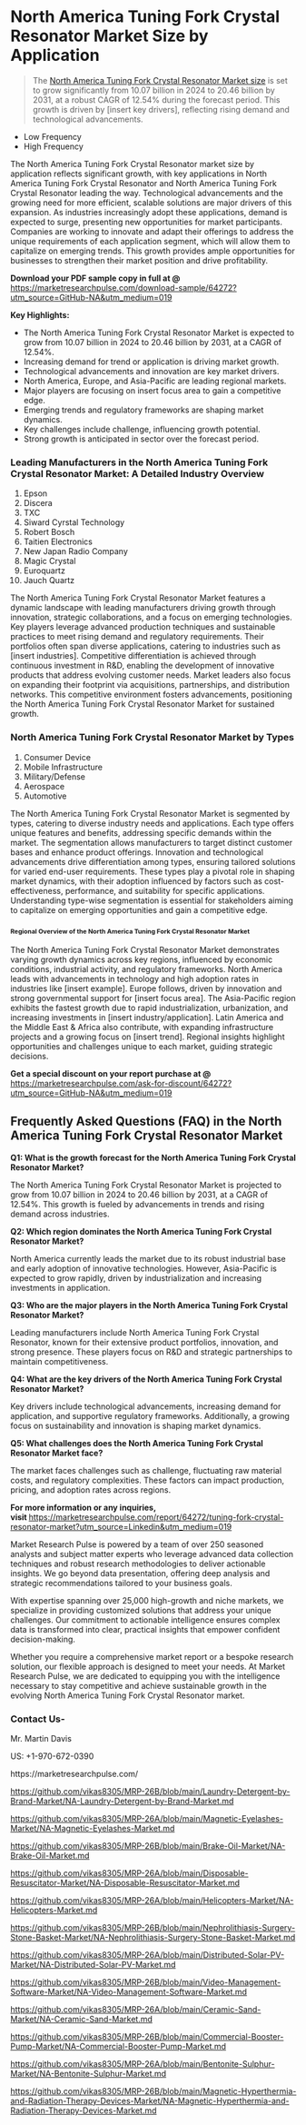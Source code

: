 <h1>North America Tuning Fork Crystal Resonator Market&nbsp;Size by Application</h1><blockquote><p>The <a href="https://marketresearchpulse.com/download-sample/64272?utm_source=GitHub-NA&amp;utm_medium=019">North America Tuning Fork Crystal Resonator Market size</a> is set to grow significantly from 10.07 billion in 2024 to 20.46 billion by 2031, at a robust CAGR of 12.54% during the forecast period. This growth is driven by [insert key drivers], reflecting rising demand and technological advancements.</p></blockquote><ul><li>Low Frequency <li> High Frequency</li></ul><p>The North America Tuning Fork Crystal Resonator market size by application reflects significant growth, with key applications in North America Tuning Fork Crystal Resonator and North America Tuning Fork Crystal Resonator leading the way. Technological advancements and the growing need for more efficient, scalable solutions are major drivers of this expansion. As industries increasingly adopt these applications, demand is expected to surge, presenting new opportunities for market participants. Companies are working to innovate and adapt their offerings to address the unique requirements of each application segment, which will allow them to capitalize on emerging trends. This growth provides ample opportunities for businesses to strengthen their market position and drive profitability.</p><p><strong>Download your PDF sample copy in full at @ </strong><a href="https://marketresearchpulse.com/download-sample/64272?utm_source=GitHub-NA&amp;utm_medium=019">https://marketresearchpulse.com/download-sample/64272?utm_source=GitHub-NA&amp;utm_medium=019</a></p><p><strong>Key Highlights: </strong></p><ul><li>The North America Tuning Fork Crystal Resonator Market is expected to grow from 10.07 billion in 2024 to 20.46 billion by 2031, at a CAGR of 12.54%.</li><li>Increasing demand for trend or application is driving market growth.</li><li>Technological advancements and innovation are key market drivers.</li><li>North America, Europe, and Asia-Pacific are leading regional markets.</li><li>Major players are focusing on insert focus area to gain a competitive edge.</li><li>Emerging trends and regulatory frameworks are shaping market dynamics.</li><li>Key challenges include challenge, influencing growth potential.</li><li>Strong growth is anticipated in sector over the forecast period.</li></ul><h3>Leading Manufacturers in the North America Tuning Fork Crystal Resonator Market: A Detailed Industry Overview</h3><ol><li>Epson</li><li>Discera</li><li>TXC</li><li>Siward Cyrstal Technology</li><li>Robert Bosch</li><li>Taitien Electronics</li><li>New Japan Radio Company</li><li>Magic Crystal</li><li>Euroquartz</li><li>Jauch Quartz</li></ol><div class="flex max-w-full flex-col flex-grow"><div class="min-h-8 text-message flex w-full flex-col items-end gap-2 whitespace-normal break-words [.text-message+&amp;]:mt-5" dir="auto" data-message-author-role="assistant" data-message-id="fd8432e4-4910-450d-b182-61b7bfb0a01f" data-message-model-slug="gpt-4o"><div class="flex w-full flex-col gap-1 empty:hidden first:pt-[3px]"><div class="markdown prose w-full break-words dark:prose-invert light"><p>The North America Tuning Fork Crystal Resonator Market features a dynamic landscape with leading manufacturers driving growth through innovation, strategic collaborations, and a focus on emerging technologies. Key players leverage advanced production techniques and sustainable practices to meet rising demand and regulatory requirements. Their portfolios often span diverse applications, catering to industries such as [insert industries]. Competitive differentiation is achieved through continuous investment in R&amp;D, enabling the development of innovative products that address evolving customer needs. Market leaders also focus on expanding their footprint via acquisitions, partnerships, and distribution networks. This competitive environment fosters advancements, positioning the North America Tuning Fork Crystal Resonator Market for sustained growth.</p></div></div></div></div><h3>North America Tuning Fork Crystal Resonator Market by Types</h3><ol><li>Consumer Device <li> Mobile Infrastructure <li> Military/Defense <li> Aerospace <li> Automotive</li></ol><div class="flex max-w-full flex-col flex-grow"><div class="min-h-8 text-message flex w-full flex-col items-end gap-2 whitespace-normal break-words [.text-message+&amp;]:mt-5" dir="auto" data-message-author-role="assistant" data-message-id="084470be-0bb7-4664-bddf-5156b4f41249" data-message-model-slug="gpt-4o-mini"><div class="flex w-full flex-col gap-1 empty:hidden first:pt-[3px]"><div class="markdown prose w-full break-words dark:prose-invert light"><p>The North America Tuning Fork Crystal Resonator Market is segmented by types, catering to diverse industry needs and applications. Each type offers unique features and benefits, addressing specific demands within the market. The segmentation allows manufacturers to target distinct customer bases and enhance product offerings. Innovation and technological advancements drive differentiation among types, ensuring tailored solutions for varied end-user requirements. These types play a pivotal role in shaping market dynamics, with their adoption influenced by factors such as cost-effectiveness, performance, and suitability for specific applications. Understanding type-wise segmentation is essential for stakeholders aiming to capitalize on emerging opportunities and gain a competitive edge.</p></div></div></div></div><h3><span style="font-size: 11px;">Regional Overview of the North America Tuning Fork Crystal Resonator Market</span></h3><div class="flex max-w-full flex-col flex-grow"><div class="min-h-8 text-message flex w-full flex-col items-end gap-2 whitespace-normal break-words [.text-message+&amp;]:mt-5" dir="auto" data-message-author-role="assistant" data-message-id="e9038762-ce64-4e30-91c9-9bd413514231" data-message-model-slug="gpt-4o-mini"><div class="flex w-full flex-col gap-1 empty:hidden first:pt-[3px]"><div class="markdown prose w-full break-words dark:prose-invert light"><p>The North America Tuning Fork Crystal Resonator Market demonstrates varying growth dynamics across key regions, influenced by economic conditions, industrial activity, and regulatory frameworks. North America leads with advancements in technology and high adoption rates in industries like [insert example]. Europe follows, driven by innovation and strong governmental support for [insert focus area]. The Asia-Pacific region exhibits the fastest growth due to rapid industrialization, urbanization, and increasing investments in [insert industry/application]. Latin America and the Middle East &amp; Africa also contribute, with expanding infrastructure projects and a growing focus on [insert trend]. Regional insights highlight opportunities and challenges unique to each market, guiding strategic decisions.</p></div></div></div></div><p><strong>Get a special discount on your report purchase at @ </strong><a href="https://marketresearchpulse.com/ask-for-discount/64272?utm_source=GitHub-NA&amp;utm_medium=019">https://marketresearchpulse.com/ask-for-discount/64272?utm_source=GitHub-NA&amp;utm_medium=019</a></p><h2>Frequently Asked Questions (FAQ) in the North America Tuning Fork Crystal Resonator Market</h2><p><strong>Q1: What is the growth forecast for the North America Tuning Fork Crystal Resonator Market?</strong></p><p>The North America Tuning Fork Crystal Resonator Market is projected to grow from 10.07 billion in 2024 to 20.46 billion by 2031, at a CAGR of 12.54%. This growth is fueled by advancements in trends and rising demand across industries.</p><p><strong>Q2: Which region dominates the North America Tuning Fork Crystal Resonator Market?</strong></p><p>North America currently leads the market due to its robust industrial base and early adoption of innovative technologies. However, Asia-Pacific is expected to grow rapidly, driven by industrialization and increasing investments in application.</p><p><strong>Q3: Who are the major players in the North America Tuning Fork Crystal Resonator Market?</strong></p><p>Leading manufacturers include North America Tuning Fork Crystal Resonator, known for their extensive product portfolios, innovation, and strong presence. These players focus on R&amp;D and strategic partnerships to maintain competitiveness.</p><p><strong>Q4: What are the key drivers of the North America Tuning Fork Crystal Resonator Market?</strong></p><p>Key drivers include technological advancements, increasing demand for application, and supportive regulatory frameworks. Additionally, a growing focus on sustainability and innovation is shaping market dynamics.</p><p><strong>Q5: What challenges does the North America Tuning Fork Crystal Resonator Market face?</strong></p><p>The market faces challenges such as challenge, fluctuating raw material costs, and regulatory complexities. These factors can impact production, pricing, and adoption rates across regions.</p><p><strong>For more information or any inquiries, visit&nbsp;</strong><a href="https://marketresearchpulse.com/report/64272/tuning-fork-crystal-resonator-market?utm_source=Linkedin&utm_medium=019">https://marketresearchpulse.com/report/64272/tuning-fork-crystal-resonator-market?utm_source=Linkedin&utm_medium=019</a></p><p>Market Research Pulse is powered by a team of over 250 seasoned analysts and subject matter experts who leverage advanced data collection techniques and robust research methodologies to deliver actionable insights. We go beyond data presentation, offering deep analysis and strategic recommendations tailored to your business goals.</p><p>With expertise spanning over 25,000 high-growth and niche markets, we specialize in providing customized solutions that address your unique challenges. Our commitment to actionable intelligence ensures complex data is transformed into clear, practical insights that empower confident decision-making.</p><p>Whether you require a comprehensive market report or a bespoke research solution, our flexible approach is designed to meet your needs. At Market Research Pulse, we are dedicated to equipping you with the intelligence necessary to stay competitive and achieve sustainable growth in the evolving North America Tuning Fork Crystal Resonator market.</p><h3><strong>Contact Us-</strong></h3><p>Mr. Martin Davis</p><p>US: +1-970-672-0390</p><p>https://marketresearchpulse.com/</p><p><a href="https://github.com/vikas8305/MRP-26B/blob/main/Laundry-Detergent-by-Brand-Market/NA-Laundry-Detergent-by-Brand-Market.md">https://github.com/vikas8305/MRP-26B/blob/main/Laundry-Detergent-by-Brand-Market/NA-Laundry-Detergent-by-Brand-Market.md</a></p><p><a href="https://github.com/vikas8305/MRP-26A/blob/main/Magnetic-Eyelashes-Market/NA-Magnetic-Eyelashes-Market.md">https://github.com/vikas8305/MRP-26A/blob/main/Magnetic-Eyelashes-Market/NA-Magnetic-Eyelashes-Market.md</a></p><p><a href="https://github.com/vikas8305/MRP-26B/blob/main/Brake-Oil-Market/NA-Brake-Oil-Market.md">https://github.com/vikas8305/MRP-26B/blob/main/Brake-Oil-Market/NA-Brake-Oil-Market.md</a></p><p><a href="https://github.com/vikas8305/MRP-26A/blob/main/Disposable-Resuscitator-Market/NA-Disposable-Resuscitator-Market.md">https://github.com/vikas8305/MRP-26A/blob/main/Disposable-Resuscitator-Market/NA-Disposable-Resuscitator-Market.md</a></p><p><a href="https://github.com/vikas8305/MRP-26A/blob/main/Helicopters-Market/NA-Helicopters-Market.md">https://github.com/vikas8305/MRP-26A/blob/main/Helicopters-Market/NA-Helicopters-Market.md</a></p><p><a href="https://github.com/vikas8305/MRP-26B/blob/main/Nephrolithiasis-Surgery-Stone-Basket-Market/NA-Nephrolithiasis-Surgery-Stone-Basket-Market.md">https://github.com/vikas8305/MRP-26B/blob/main/Nephrolithiasis-Surgery-Stone-Basket-Market/NA-Nephrolithiasis-Surgery-Stone-Basket-Market.md</a></p><p><a href="https://github.com/vikas8305/MRP-26A/blob/main/Distributed-Solar-PV-Market/NA-Distributed-Solar-PV-Market.md">https://github.com/vikas8305/MRP-26A/blob/main/Distributed-Solar-PV-Market/NA-Distributed-Solar-PV-Market.md</a></p><p><a href="https://github.com/vikas8305/MRP-26B/blob/main/Video-Management-Software-Market/NA-Video-Management-Software-Market.md">https://github.com/vikas8305/MRP-26B/blob/main/Video-Management-Software-Market/NA-Video-Management-Software-Market.md</a></p><p><a href="https://github.com/vikas8305/MRP-26A/blob/main/Ceramic-Sand-Market/NA-Ceramic-Sand-Market.md">https://github.com/vikas8305/MRP-26A/blob/main/Ceramic-Sand-Market/NA-Ceramic-Sand-Market.md</a></p><p><a href="https://github.com/vikas8305/MRP-26B/blob/main/Commercial-Booster-Pump-Market/NA-Commercial-Booster-Pump-Market.md">https://github.com/vikas8305/MRP-26B/blob/main/Commercial-Booster-Pump-Market/NA-Commercial-Booster-Pump-Market.md</a></p><p><a href="https://github.com/vikas8305/MRP-26A/blob/main/Bentonite-Sulphur-Market/NA-Bentonite-Sulphur-Market.md">https://github.com/vikas8305/MRP-26A/blob/main/Bentonite-Sulphur-Market/NA-Bentonite-Sulphur-Market.md</a></p><p><a href="https://github.com/vikas8305/MRP-26B/blob/main/Magnetic-Hyperthermia-and-Radiation-Therapy-Devices-Market/NA-Magnetic-Hyperthermia-and-Radiation-Therapy-Devices-Market.md">https://github.com/vikas8305/MRP-26B/blob/main/Magnetic-Hyperthermia-and-Radiation-Therapy-Devices-Market/NA-Magnetic-Hyperthermia-and-Radiation-Therapy-Devices-Market.md</a></p>
